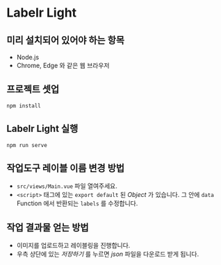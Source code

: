 # Labelr Light

## 미리 설치되어 있어야 하는 항목

* Node.js
* Chrome, Edge 와 같은 웹 브라우저

## 프로젝트 셋업
```
npm install
```

## Labelr Light 실행
```
npm run serve
```

## 작업도구 레이블 이름 변경 방법

* `src/views/Main.vue` 파일 열여주세요.
* `<script>` 태그에 있는 `export default` 된 _Object_ 가 있습니다. 그 안에 `data` Function 에서 반환되는 `labels` 를 수정합니다.

## 작업 결과물 얻는 방법

* 이미지를 업로드하고 레이블링을 진행합니다.
* 우측 상단에 있는 _저장하기_ 를 누르면 _json_ 파일을 다운로드 받게 됩니다.
